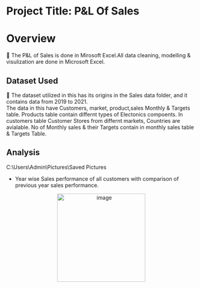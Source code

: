 
# Project Title: P&L Of Sales 
# Overview
📌 The P&L of Sales is done in Mirosoft Excel.All data cleaning, modelling & visulization are done in Microsoft Excel.<br>

<h2>Dataset Used</h2>
📌 The dataset utilized in this has its origins in the Sales data folder, and it contains data from 2019 to 2021.<br>
The data in this have Customers, market, product,sales Monthly & Targets table.
Products table contain differnt types of Electonics compoents. In customers table Customer Stores from differnt markets, Countries are avialable.
No of Monthly sales & their Targets contain in monthly sales table & Targets Table. 

<H2>Analysis</H2>
C:\Users\Admin\Pictures\Saved Pictures

- Year wise Sales performance of all customers with comparison of previous year sales performance.

<p align="center"><img width="234" alt="image" src="![Customer](https://github.com/vinayakswami/Portfolio/assets/64587304/30e19fd8-2af2-4d26-bbf6-e464fc001d52)">
</p>
